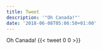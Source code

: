 ```yaml
---
title: Tweet
description: '"Oh Canada!"'
date: '2018-06-08T05:06:50+01:00'
---
```

Oh Canada!
      {{< tweet 0 0 >}}
    
